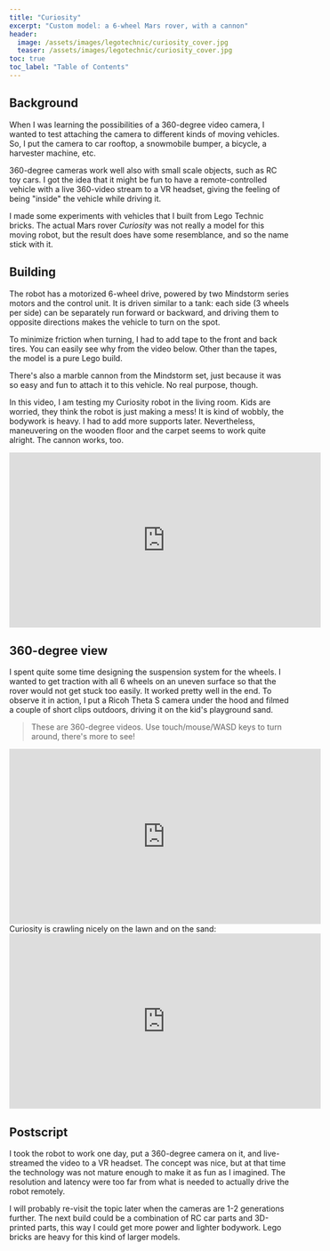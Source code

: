 ```yaml
---
title: "Curiosity"
excerpt: "Custom model: a 6-wheel Mars rover, with a cannon"
header:
  image: /assets/images/legotechnic/curiosity_cover.jpg
  teaser: /assets/images/legotechnic/curiosity_cover.jpg
toc: true
toc_label: "Table of Contents"
---
```


## Background

When I was learning the possibilities of a 360-degree video camera, I wanted to test attaching the camera to different kinds of moving vehicles. So, I put the camera to car rooftop, a snowmobile bumper, a bicycle, a harvester machine, etc.

360-degree cameras work well also with small scale objects, such as RC toy cars. I got the idea that it might be fun to have a remote-controlled vehicle with a live 360-video stream to a VR headset, giving the feeling of being "inside" the vehicle while driving it.

I made some experiments with vehicles that I built from Lego Technic bricks. The actual Mars rover *Curiosity* was not really a model for this moving robot, but the result does have some resemblance, and so the name stick with it.

## Building

The robot has a motorized 6-wheel drive, powered by two Mindstorm series motors and the control unit. It is driven similar to a tank: each side (3 wheels per side) can be separately run forward or backward, and driving them to opposite directions makes the vehicle to turn on the spot. 

To minimize friction when turning, I had to add tape to the front and back tires. You can easily see why from the video below. Other than the tapes, the model is a pure Lego build.

There's also a marble cannon from the Mindstorm set, just because it was so easy and fun to attach it to this vehicle. No real purpose, though.

In this video, I am testing my Curiosity robot in the living room. Kids are worried, they think the robot is just making a mess! It is kind of wobbly, the bodywork is heavy. I had to add more supports later. Nevertheless, maneuvering on the wooden floor and the carpet seems to work quite alright. The cannon works, too.

<iframe width="560" height="315" src="https://www.youtube-nocookie.com/embed/WxJkqXrLxNM" frameborder="0" allow="accelerometer; autoplay; encrypted-media; gyroscope; picture-in-picture" allowfullscreen></iframe>

## 360-degree view

I spent quite some time designing the suspension system for the wheels. I wanted to get traction with all 6 wheels on an uneven surface so that the rover would not get stuck too easily. It worked pretty well in the end. To observe it in action, I put a Ricoh Theta S camera under the hood and filmed a couple of short clips outdoors, driving it on the kid's playground sand.

> These are 360-degree videos. Use touch/mouse/WASD keys to turn around, there's more to see!

<iframe width="560" height="315" src="https://www.youtube-nocookie.com/embed/Z-8eOsZbYIM" frameborder="0" allow="accelerometer; autoplay; encrypted-media; gyroscope; picture-in-picture" allowfullscreen></iframe>

<br/>
Curiosity is crawling nicely on the lawn and on the sand:

<iframe width="560" height="315" src="https://www.youtube-nocookie.com/embed/tgADYU22Iq8" frameborder="0" allow="accelerometer; autoplay; encrypted-media; gyroscope; picture-in-picture" allowfullscreen></iframe>

## Postscript

I took the robot to work one day, put a 360-degree camera on it, and live-streamed the video to a VR headset. The concept was nice, but at that time the technology was not mature enough to make it as fun as I imagined. The resolution and latency were too far from what is needed to actually drive the robot remotely.

I will probably re-visit the topic later when the cameras are 1-2 generations further. The next build could be a combination of RC car parts and 3D-printed parts, this way I could get more power and lighter bodywork. Lego bricks are heavy for this kind of larger models.
